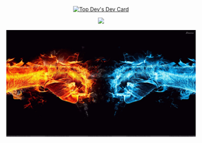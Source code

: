 <p align="center"><a href="https://app.daily.dev/Seto0125"><img src="https://github.com/Seto0125/Seto0125/blob/main/devcard.svg" width="400" alt="Top Dev's Dev Card"/></a>
</p>
<p align="center">
  <a href="https://github.com/DenverCoder1/readme-typing-svg"><img src="https://readme-typing-svg.herokuapp.com/?lines=Full-stack%20The%20more%20you%20know;The%20more%2realize;%2you%20don't&font=Fira%20Code&center=true&width=440&height=45&color=f75c7e&vCenter=true&size=22"></a>
</p>
<img src="./img/view.jpg"></img>
